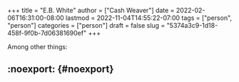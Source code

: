 +++
title = "E.B. White"
author = ["Cash Weaver"]
date = 2022-02-06T16:31:00-08:00
lastmod = 2022-11-04T14:55:22-07:00
tags = ["person", "person"]
categories = ["person"]
draft = false
slug = "5374a3c9-1d18-458f-9f0b-7d06381690ef"
+++

Among other things:


## :noexport: {#noexport}
